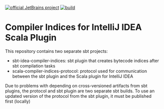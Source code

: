 [![official JetBrains project](http://jb.gg/badges/official.svg)](https://confluence.jetbrains.com/display/ALL/JetBrains+on+GitHub)
[![build](https://github.com/JetBrains/intellij-compiler-indices/workflows/build/badge.svg)](https://github.com/JetBrains/intellij-compiler-indices/actions?query=workflow%3Abuild)

# Compiler Indices for IntelliJ IDEA Scala Plugin

This repository contains two separate sbt projects:

* sbt-idea-compiler-indices: sbt plugin that creates bytecode indices after sbt compilation tasks
* scala-compiler-indices-protocol: protocol used for communication between the sbt plugin and the Scala plugin for IntelliJ IDEA

Due to problems with depending on cross-versioned artifacts from sbt plugins, the protocol and sbt plugin are two separate sbt builds. To use an updated version of the protocol from the sbt plugin, it must be published first (locally)